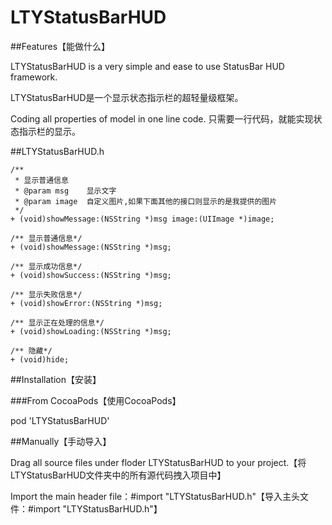 # LTYStatusBarHUD

##Features【能做什么】

LTYStatusBarHUD is a very simple and ease to use StatusBar HUD framework.

LTYStatusBarHUD是一个显示状态指示栏的超轻量级框架。

Coding all properties of model in one line code.
只需要一行代码，就能实现状态指示栏的显示。

##LTYStatusBarHUD.h

```
/**
 * 显示普通信息
 * @param msg    显示文字
 * @param image  自定义图片,如果下面其他的接口则显示的是我提供的图片
 */
+ (void)showMessage:(NSString *)msg image:(UIImage *)image;

/** 显示普通信息*/
+ (void)showMessage:(NSString *)msg;

/** 显示成功信息*/
+ (void)showSuccess:(NSString *)msg;

/** 显示失败信息*/
+ (void)showError:(NSString *)msg;

/** 显示正在处理的信息*/
+ (void)showLoading:(NSString *)msg;

/** 隐藏*/
+ (void)hide;

```

##Installation【安装】

###From CocoaPods【使用CocoaPods】

pod 'LTYStatusBarHUD'

##Manually【手动导入】

Drag all source files under floder LTYStatusBarHUD to your project.【将LTYStatusBarHUD文件夹中的所有源代码拽入项目中】

Import the main header file：#import "LTYStatusBarHUD.h"【导入主头文件：#import "LTYStatusBarHUD.h"】



